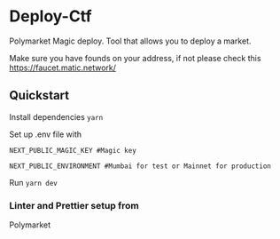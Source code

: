 # Deploy-Ctf

Polymarket Magic deploy.
Tool that allows you to deploy a market.

Make sure you have founds on your address, if not please check this https://faucet.matic.network/

## Quickstart

Install dependencies
`yarn`

Set up .env file with

`NEXT_PUBLIC_MAGIC_KEY #Magic key`

`NEXT_PUBLIC_ENVIRONMENT #Mumbai for test or Mainnet for production`

Run
`yarn dev`

### Linter and Prettier setup from

Polymarket

